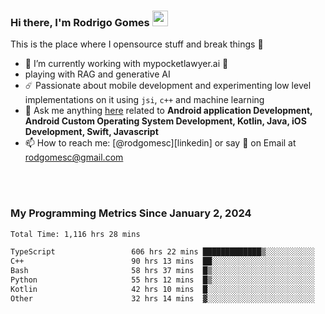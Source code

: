 
### Hi there, I'm Rodrigo Gomes <img src="https://media.giphy.com/media/hvRJCLFzcasrR4ia7z/giphy.gif" width="25px">
This is the place where I opensource stuff and break things 🤣
- 🔭 I’m currently working with mypocketlawyer.ai 💜
- playing with RAG and generative AI
- ☄️ Passionate about mobile development and experimenting low level implementations on it using `jsi`, `c++` and machine learning
- 💬 Ask me anything [here](https://github.com/rodgomesc/rodgomesc/issues) related to <b>Android application Development, Android Custom Operating System Development, Kotlin, Java, iOS Development, Swift, Javascript</b>
- 📫 How to reach me: [@rodgomesc][linkedin] or say 👋 on Email at [rodgomesc@gmail.com](mailto:rodgomesc@gmail.com)


<br/>

<!-- 
<picture>
  <img src="/github-metrics.svg" alt="Metrics">
</picture>
-->

</br>

### My Programming Metrics Since January 2, 2024 


<!--START_SECTION:waka-->

```txt
Total Time: 1,116 hrs 28 mins

TypeScript                 606 hrs 22 mins █████████████▒░░░░░░░░░░░   52.79 %
C++                        90 hrs 13 mins  ██░░░░░░░░░░░░░░░░░░░░░░░   07.85 %
Bash                       58 hrs 37 mins  █▒░░░░░░░░░░░░░░░░░░░░░░░   05.10 %
Python                     55 hrs 12 mins  █▒░░░░░░░░░░░░░░░░░░░░░░░   04.81 %
Kotlin                     42 hrs 10 mins  █░░░░░░░░░░░░░░░░░░░░░░░░   03.67 %
Other                      32 hrs 14 mins  ▓░░░░░░░░░░░░░░░░░░░░░░░░   02.81 %
```

<!--END_SECTION:waka-->
